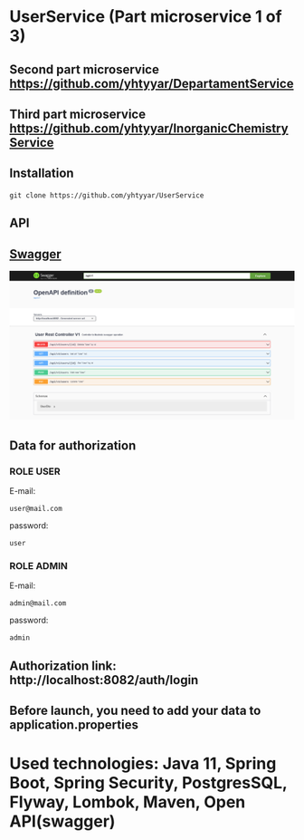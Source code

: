 # UserService (Part microservice 1 of 3)

## Second part microservice https://github.com/yhtyyar/DepartamentService

## Third part microservice https://github.com/yhtyyar/InorganicChemistryService



## Installation

 ````
 git clone https://github.com/yhtyyar/UserService
 ````
 
 ## API 
 
 ##  <a href="http://localhost:8082/swagger-ui/index.html"> Swagger </a>


![Image alt](https://github.com/yhtyyar/UserService/raw/master/src/main/resources/screenshots/Swagger_UI_UserService.png)
 
 
 ## Data for authorization
 
 ### ROLE USER
 
 E-mail:
 ````
 user@mail.com
 ````
 password:
  ````
 user
 ````
 
 ### ROLE ADMIN
 
  E-mail:
  ````
 admin@mail.com
 ````
 password:
  ````
 admin
 ````
 
 ## Authorization link:  http://localhost:8082/auth/login 
 
 ## Before launch, you need to add your data to application.properties

# Used technologies: Java 11, Spring Boot, Spring Security, PostgresSQL, Flyway, Lombok, Maven, Open API(swagger)
